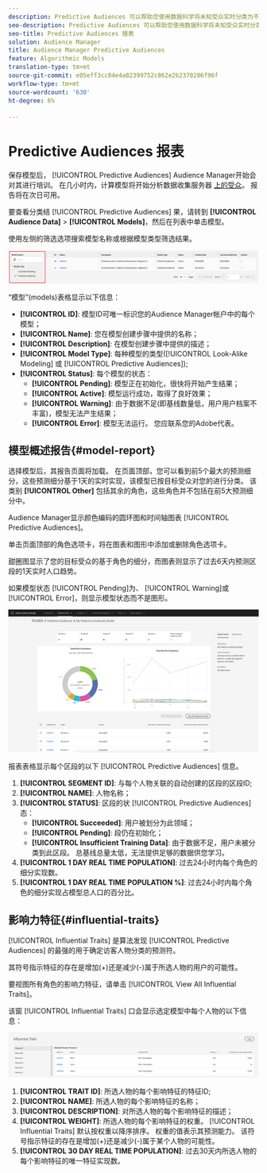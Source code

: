 ```yaml
---
description: Predictive Audiences 可以帮助您使用数据科学将未知受众实时分类为不同的角色。
seo-description: Predictive Audiences 可以帮助您使用数据科学将未知受众实时分类为不同的角色。
seo-title: Predictive Audiences 报表
solution: Audience Manager
title: Audience Manager Predictive Audiences
feature: Algorithmic Models
translation-type: tm+mt
source-git-commit: e05eff3cc04e4a82399752c862e2b2370286f96f
workflow-type: tm+mt
source-wordcount: '630'
ht-degree: 6%

---
```



# Predictive Audiences 报表

保存模型后， [!UICONTROL Predictive Audiences] Audience Manager开始会对其进行培训。 在几小时内，计算模型将开始分析数据收集服务器 [上的受众](https://docs.adobe.com/content/help/en/audience-manager/user-guide/reference/system-components/components-data-collection.html#dcs-pcs)。 报告将在次日可用。

要查看分类结 [!UICONTROL Predictive Audiences] 果，请转到 **[!UICONTROL Audience Data]** > **[!UICONTROL Models]**，然后在列表中单击模型。

使用左侧的筛选选项搜索模型名称或根据模型类型筛选结果。

![预测受众过滤器](assets/predictive-audiences-filter-models.png)

“模型”(models)表格显示以下信息：

* **[!UICONTROL ID]**: 模型ID可唯一标识您的Audience Manager帐户中的每个模型；
* **[!UICONTROL Name]**: 您在模型创建步骤中提供的名称；
* **[!UICONTROL Description]**: 在模型创建步骤中提供的描述；
* **[!UICONTROL Model Type]**: 每种模型的类型([!UICONTROL Look-Alike Modeling] 或 [!UICONTROL Predictive Audiences]);
* **[!UICONTROL Status]**: 每个模型的状态：
   * **[!UICONTROL Pending]**: 模型正在初始化，很快将开始产生结果；
   * **[!UICONTROL Active]**: 模型运行成功，取得了良好效果；
   * **[!UICONTROL Warning]**: 由于数据不足(即基线数量低，用户用户档案不丰富)，模型无法产生结果；
   * **[!UICONTROL Error]**: 模型无法运行。 您应联系您的Adobe代表。

## 模型概述报告{#model-report}

选择模型后，其报告页面将加载。 在页面顶部，您可以看到前5个最大的预测细分，这些预测细分基于1天的实时实现，该模型已按目标受众对您的进行分类。 该类别 **[!UICONTROL Other]** 包括其余的角色，这些角色并不包括在前5大预测细分中。

Audience Manager显示颜色编码的圆环图和时间轴图表 [!UICONTROL Predictive Audiences]。

单击页面顶部的角色选项卡，将在图表和图形中添加或删除角色选项卡。

甜圈图显示了您的目标受众的基于角色的细分，而图表则显示了过去6天内预测区段的1天实时人口趋势。

如果模型状态 [!UICONTROL Pending]为、 [!UICONTROL Warning]或 [!UICONTROL Error]，则显示模型状态而不是图形。

![智能角色报告](assets/predictive-audiences-report.png)

报表表格显示每个区段的以下 [!UICONTROL Predictive Audiences] 信息。

1. **[!UICONTROL SEGMENT ID]**: 与每个人物关联的自动创建的区段的区段ID;
1. **[!UICONTROL NAME]**: 人物名称；
1. **[!UICONTROL STATUS]**: 区段的状 [!UICONTROL Predictive Audiences] 态：
   * **[!UICONTROL Succeeded]**: 用户被划分为此领域；
   * **[!UICONTROL Pending]**: 段仍在初始化；
   * **[!UICONTROL Insufficient Training Data]**: 由于数据不足，用户未被分类到此区段。 总基线总量太低，无法提供足够的数据供您学习。
1. **[!UICONTROL 1 DAY REAL TIME POPULATION]**: 过去24小时内每个角色的细分实现数。
1. **[!UICONTROL 1 DAY REAL TIME POPULATION %]**: 过去24小时内每个角色的细分实现占模型总人口的百分比。

## 影响力特征{#influential-traits}

[!UICONTROL Influential Traits] 是算法发现 [!UICONTROL Predictive Audiences] 的最强的用于确定访客人物分类的预测符。

其符号指示特征的存在是增加(+)还是减少(-)属于所选人物的用户的可能性。

要视图所有角色的影响力特征，请单击 [!UICONTROL View All Influential Traits]。

该窗 [!UICONTROL Influential Traits] 口会显示选定模型中每个人物的以下信息：

![影响特征](assets/predictive-audiences-influential-traits.png)

1. **[!UICONTROL TRAIT ID]**: 所选人物的每个影响特征的特征ID;
1. **[!UICONTROL NAME]**: 所选人物的每个影响特征的名称；
1. **[!UICONTROL DESCRIPTION]**: 对所选人物的每个影响特征的描述；
1. **[!UICONTROL WEIGHT]**: 所选人物的每个影响特征的权重。 [!UICONTROL Influential Traits] 默认按权重以降序排序。  权重的值表示其预测能力。 该符号指示特征的存在是增加(+)还是减少(-)属于某个人物的可能性。
1. **[!UICONTROL 30 DAY REAL TIME POPULATION]**: 过去30天内所选人物的每个影响特征的唯一特征实现数。
